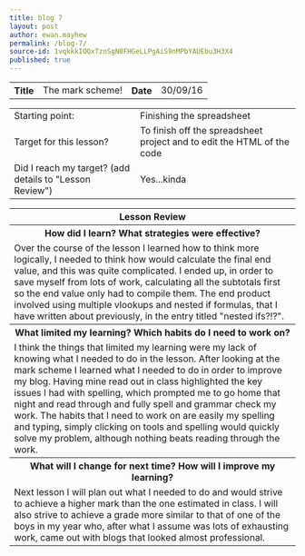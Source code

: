 ```yaml
---
title: blog 7
layout: post
author: ewan.mayhew
permalink: /blog-7/
source-id: 1vqkkkIOQxTznSgN0FHGeLLPgAiS9nMPbYAUEbu3H3X4
published: true
---
```

<table style="width:100%">
  <tr>
    <th>Title</th>
    <td>The mark scheme!</td>
    <th>Date</th>
    <td>30/09/16</td>
  </tr>
</table>


<table>
  <tr>
    <td>Starting point:</td>
    <td>Finishing the spreadsheet</td>
  </tr>
  <tr>
    <td>Target for this lesson?</td>
    <td>To finish off the spreadsheet project and to edit the HTML of the code</td>
  </tr>
  <tr>
    <td>Did I reach my target? 
(add details to "Lesson Review")</td>
    <td>Yes...kinda</td>
  </tr>
</table>


<table>
  <tr>
    <th>Lesson Review</th>
  </tr>
  <tr>
    <th>How did I learn? What strategies were effective? </th>
  </tr>
  <tr>
    <td>Over the course of the lesson I learned how to think more logically, I needed to think how would calculate the final end value, and this was quite complicated. I ended up, in order to save myself from lots of work, calculating all the subtotals first so the end value only had to compile them. The end product involved using multiple vlookups and nested if formulas, that I have written about previously, in the entry titled "nested ifs?!?".</td>
  </tr>
  <tr>
    <th>What limited my learning? Which habits do I need to work on?</th>
  </tr>
  <tr>
    <td>I think the things that limited my learning were my lack of knowing what I needed to do in the lesson. After looking at the mark scheme I learned what I needed to do in order to improve my blog. Having mine read out in class highlighted the key issues I had with spelling, which prompted me to go home that night and read through and fully spell and grammar check my work. The habits that I need to work on are easily my spelling and typing, simply clicking on tools and spelling would quickly solve my problem, although nothing beats reading through the work.</td>
  </tr>
  <tr>
    <th>What will I change for next time? How will I improve my learning?</th>
  </tr>
  <tr>
    <td>Next lesson I will plan out what I needed to do and would strive to achieve a higher mark than the one estimated in class. I will also strive to achieve a grade more similar to that of one of the boys in my year who, after what I assume was lots of exhausting work, came out with blogs that looked almost professional.</td>
  </tr>
</table>

<table style="width:100%">
